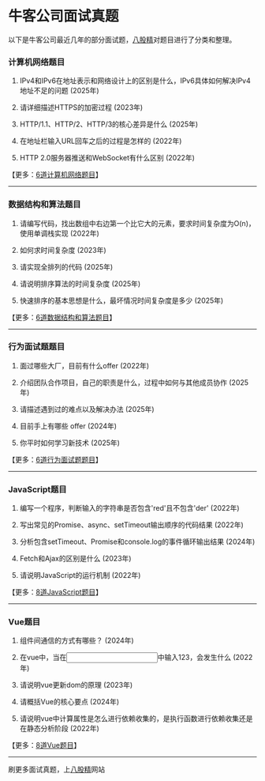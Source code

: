 # 牛客公司面试真题

以下是牛客公司最近几年的部分面试题，[八股精](https://www.bagujing.com)对题目进行了分类和整理。

### 计算机网络题目

1. IPv4和IPv6在地址表示和网络设计上的区别是什么，IPv6具体如何解决IPv4地址不足的问题 (2025年) 

2. 请详细描述HTTPS的加密过程 (2023年) 

3. HTTP/1.1、HTTP/2、HTTP/3的核心差异是什么 (2025年) 

4. 在地址栏输入URL回车之后的过程是怎样的 (2022年) 

5. HTTP 2.0服务器推送和WebSocket有什么区别 (2022年) 

【更多：[6道计算机网络题目](https://www.bagujing.com/companies)】


---

### 数据结构和算法题目

1. 请编写代码，找出数组中右边第一个比它大的元素，要求时间复杂度为O(n)，使用单调栈实现 (2022年) 

2. 如何求时间复杂度 (2023年) 

3. 请实现全排列的代码 (2025年) 

4. 请说明排序算法的时间复杂度 (2025年) 

5. 快速排序的基本思想是什么，最坏情况时间复杂度是多少 (2025年) 

【更多：[6道数据结构和算法题目](https://www.bagujing.com/companies)】


---

### 行为面试题题目

1. 面过哪些大厂，目前有什么offer (2022年) 

2. 介绍团队合作项目，自己的职责是什么，过程中如何与其他成员协作 (2025年) 

3. 请描述遇到过的难点以及解决办法 (2025年) 

4. 目前手上有哪些 offer (2024年) 

5. 你平时如何学习新技术 (2025年) 

【更多：[6道行为面试题题目](https://www.bagujing.com/companies)】


---

### JavaScript题目

1. 编写一个程序，判断输入的字符串是否包含'red'且不包含'der' (2022年) 

2. 写出常见的Promise、async、setTimeout输出顺序的代码结果 (2022年) 

3. 分析包含setTimeout、Promise和console.log的事件循环输出结果 (2024年) 

4. Fetch和Ajax的区别是什么 (2023年) 

5. 请说明JavaScript的运行机制 (2022年) 

【更多：[8道JavaScript题目](https://www.bagujing.com/companies)】


---

### Vue题目

1. 组件间通信的方式有哪些？ (2024年) 

2. 在vue中，当在<input v-model="a" />中输入123，会发生什么 (2022年) 

3. 请说明vue更新dom的原理 (2023年) 

4. 请概括Vue的核心要点 (2024年) 

5. 请说明vue中计算属性是怎么进行依赖收集的，是执行函数进行依赖收集还是在静态分析阶段 (2022年) 

【更多：[8道Vue题目](https://www.bagujing.com/companies)】


---

刷更多面试真题，上[八股精](https://www.bagujing.com)网站